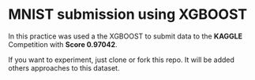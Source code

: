 # MNIST submission using XGBOOST

In this practice was used a the XGBOOST to submit data to the **KAGGLE** Competition with **Score 0.97042**.

If you want to experiment, just clone or fork this repo. It will be added others approaches to this dataset.
